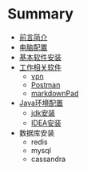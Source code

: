 # Summary

* [前言简介](README.md)
* [电脑配置](dian-nao-pei-zhi.md)
* [基本软件安装](ji-ben-ruan-jian-an-zhuang.md)
* [工作相关软件](gong-zuo-xiang-guan-ruan-jian.md)
  * [vpn](/vpn.md)
  * [Postman](postman.md)
  * [markdownPad](markdownpad.md)
* [Java环境配置](javahuan-jing-pei-zhi.md)
  * [jdk安装](javahuan-jing-pei-zhi/jdkan-zhuang.md)
  * [IDEA安装](javahuan-jing-pei-zhi/ideaan-zhuang.md)
* 数据库安装
  * redis
  * mysql
  * cassandra



